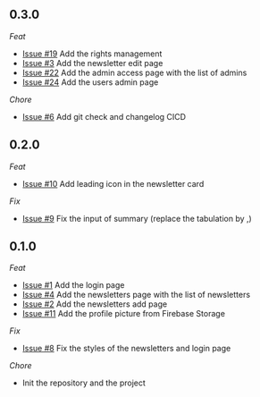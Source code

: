 ## 0.3.0

_Feat_

- [Issue #19](https://github.com/XPEHO/xpeapp_admin/issues/19) Add the rights management
- [Issue #3](https://github.com/XPEHO/xpeapp_admin/issues/3) Add the newsletter edit page
- [Issue #22](https://github.com/XPEHO/xpeapp_admin/issues/22) Add the admin access page with the list of admins
- [Issue #24](https://github.com/XPEHO/xpeapp_admin/issues/24) Add the users admin page

_Chore_

- [Issue #6](https://github.com/XPEHO/xpeapp_admin/issues/6) Add git check and changelog CICD

## 0.2.0

_Feat_

- [Issue #10](https://github.com/XPEHO/xpeapp_admin/issues/10) Add leading icon in the newsletter card

_Fix_

- [Issue #9](https://github.com/XPEHO/xpeapp_admin/issues/9) Fix the input of summary (replace the tabulation by ,)

## 0.1.0

_Feat_

- [Issue #1](https://github.com/XPEHO/xpeapp_admin/issues/1) Add the login page
- [Issue #4](https://github.com/XPEHO/xpeapp_admin/issues/4) Add the newsletters page with the list of newsletters
- [Issue #2](https://github.com/XPEHO/xpeapp_admin/issues/2) Add the newsletters add page
- [Issue #11](https://github.com/XPEHO/xpeapp_admin/issues/11) Add the profile picture from Firebase Storage

_Fix_

- [Issue #8](https://github.com/XPEHO/xpeapp_admin/issues/8) Fix the styles of the newsletters and login page

_Chore_

- Init the repository and the project
